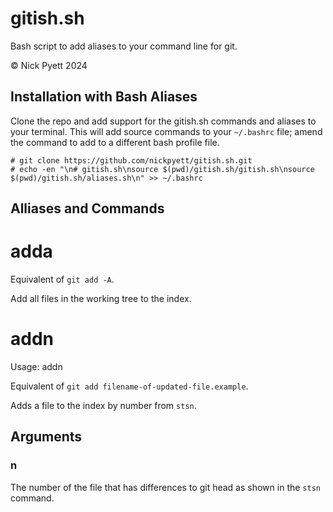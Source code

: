 gitish.sh
=========

Bash script to add aliases to your command line for git.

&copy; Nick Pyett 2024

## Installation with Bash Aliases

Clone the repo and add support for the gitish.sh commands and aliases to your terminal. This will add source commands to your `~/.bashrc` file; amend the command to add to a different bash profile file.

    # git clone https://github.com/nickpyett/gitish.sh.git
    # echo -en "\n# gitish.sh\nsource $(pwd)/gitish.sh/gitish.sh\nsource $(pwd)/gitish.sh/aliases.sh\n" >> ~/.bashrc

## Alliases and Commands

# adda

Equivalent of `git add -A`.

Add all files in the working tree to the index.

# addn

Usage: addn <n>

Equivalent of `git add filename-of-updated-file.example`.

Adds a file to the index by number from `stsn`.

## Arguments

### n

The number of the file that has differences to git head as shown in the `stsn` command.



